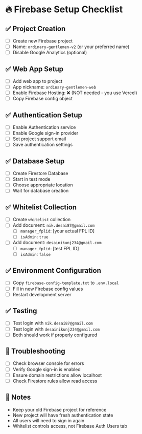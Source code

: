 # 🔥 Firebase Setup Checklist

## ✅ **Project Creation**
- [ ] Create new Firebase project
- [ ] Name: `ordinary-gentlemen-v2` (or your preferred name)
- [ ] Disable Google Analytics (optional)

## ✅ **Web App Setup**
- [ ] Add web app to project
- [ ] App nickname: `ordinary-gentlemen-web`
- [ ] Enable Firebase Hosting: ❌ (NOT needed - you use Vercel)
- [ ] Copy Firebase config object

## ✅ **Authentication Setup**
- [ ] Enable Authentication service
- [ ] Enable Google sign-in provider
- [ ] Set project support email
- [ ] Save authentication settings

## ✅ **Database Setup**
- [ ] Create Firestore Database
- [ ] Start in test mode
- [ ] Choose appropriate location
- [ ] Wait for database creation

## ✅ **Whitelist Collection**
- [ ] Create `whitelist` collection
- [ ] Add document: `nik.desai87@gmail.com`
  - [ ] `manager_fplid`: [your actual FPL ID]
  - [ ] `isAdmin`: `true`
- [ ] Add document: `desainikunj234@gmail.com`
  - [ ] `manager_fplid`: [test FPL ID]
  - [ ] `isAdmin`: `false`

## ✅ **Environment Configuration**
- [ ] Copy `firebase-config-template.txt` to `.env.local`
- [ ] Fill in new Firebase config values
- [ ] Restart development server

## ✅ **Testing**
- [ ] Test login with `nik.desai87@gmail.com`
- [ ] Test login with `desainikunj234@gmail.com`
- [ ] Both should work if properly configured

## 🔧 **Troubleshooting**
- [ ] Check browser console for errors
- [ ] Verify Google sign-in is enabled
- [ ] Ensure domain restrictions allow localhost
- [ ] Check Firestore rules allow read access

## 📝 **Notes**
- Keep your old Firebase project for reference
- New project will have fresh authentication state
- All users will need to sign in again
- Whitelist controls access, not Firebase Auth Users tab
